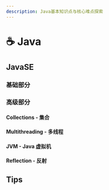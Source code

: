 ```yaml
---
description: Java基本知识点与核心难点探索
---
```


# ☕ Java

## JavaSE

### 基础部分

### 高级部分

#### Collections - 集合

#### Multithreading - 多线程

#### JVM - Java 虚拟机

#### Reflection - 反射

## Tips

